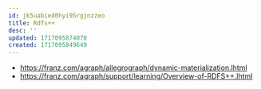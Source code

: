 ```yaml
---
id: jk5uabied0hyi95rgjnzzeo
title: Rdfs++
desc: ''
updated: 1717095874070
created: 1717095849649
---
```


- https://franz.com/agraph/allegrograph/dynamic-materialization.lhtml
- https://franz.com/agraph/support/learning/Overview-of-RDFS++.lhtml
